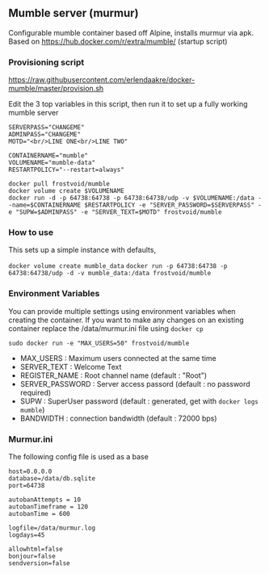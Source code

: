 ## Mumble server (murmur)

Configurable mumble container based off Alpine, installs murmur via apk.
Based on https://hub.docker.com/r/extra/mumble/ (startup script)

### Provisioning script
https://raw.githubusercontent.com/erlendaakre/docker-mumble/master/provision.sh

Edit the 3 top variables in this script, then run it to set up a fully working mumble server
```
SERVERPASS="CHANGEME"
ADMINPASS="CHANGEME"
MOTD="<br/>LINE ONE<br/>LINE TWO"
    
CONTAINERNAME="mumble"
VOLUMENAME="mumble-data"
RESTARTPOLICY="--restart=always"

docker pull frostvoid/mumble
docker volume create $VOLUMENAME
docker run -d -p 64738:64738 -p 64738:64738/udp -v $VOLUMENAME:/data --name=$CONTAINERNAME $RESTARTPOLICY -e "SERVER_PASSWORD=$SERVERPASS" -e "SUPW=$ADMINPASS" -e "SERVER_TEXT=$MOTD" frostvoid/mumble
```

### How to use
This sets up a simple instance with defaults, 

`docker volume create mumble_data`
`docker run -p 64738:64738 -p 64738:64738/udp -d -v mumble_data:/data frostvoid/mumble`


### Environment Variables
You can provide multiple settings using environment variables when creating the container. If you want to make any changes on an existing container replace the /data/murmur.ini file using `docker cp`

`sudo docker run -e "MAX_USERS=50" frostvoid/mumble`

* MAX_USERS : Maximum users connected at the same time
* SERVER_TEXT : Welcome Text
* REGISTER_NAME : Root channel name (default : "Root")
* SERVER_PASSWORD : Server access passord (default : no password required)
* SUPW : SuperUser password  (default : generated, get with `docker logs mumble`)
* BANDWIDTH : connection bandwidth (default : 72000 bps)

### Murmur.ini
The following config file is used as a base

```
host=0.0.0.0
database=/data/db.sqlite
port=64738

autobanAttempts = 10
autobanTimeframe = 120
autobanTime = 600

logfile=/data/murmur.log
logdays=45

allowhtml=false
bonjour=false
sendversion=false
```
